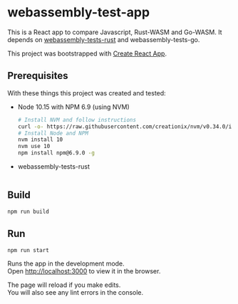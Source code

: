 # webassembly-test-app

This is a React app to compare Javascript, Rust-WASM and Go-WASM. It depends on [webassembly-tests-rust](https://github.com/ponchofiesta/webassembly-tests-rust) and webassembly-tests-go. 

This project was bootstrapped with [Create React App](https://github.com/facebook/create-react-app).

## Prerequisites

With these things this project was created and tested:

- Node 10.15 with NPM 6.9 (using NVM)
  ```bash
  # Install NVM and follow instructions
  curl -o- https://raw.githubusercontent.com/creationix/nvm/v0.34.0/install.sh | bash
  # Install Node and NPM
  nvm install 10
  nvm use 10
  npm install npm@6.9.0 -g
  ```
- webassembly-tests-rust
  ```bash
  
  ```

## Build

```bash
npm run build
```

## Run

```bash
npm run start
```

Runs the app in the development mode.<br>
Open [http://localhost:3000](http://localhost:3000) to view it in the browser.

The page will reload if you make edits.<br>
You will also see any lint errors in the console.





